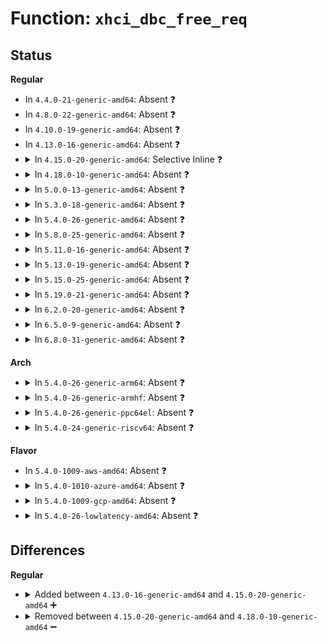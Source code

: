 # Function: <code>xhci_dbc_free_req</code>

## Status
<b>Regular</b>
<ul>
<li>
In <code>4.4.0-21-generic-amd64</code>: Absent ❓
</li>
<li>
In <code>4.8.0-22-generic-amd64</code>: Absent ❓
</li>
<li>
In <code>4.10.0-19-generic-amd64</code>: Absent ❓
</li>
<li>
In <code>4.13.0-16-generic-amd64</code>: Absent ❓
</li>
<li>
<details>
<summary>In <code>4.15.0-20-generic-amd64</code>: Selective Inline ❓</summary>

```c
void xhci_dbc_free_req(struct dbc_ep * dep, struct dbc_request * req)
```

```json
{
  "name": "xhci_dbc_free_req",
  "collision_type": "Unique Global",
  "inline_type": "Selective",
  "funcs": [
    {
      "addr": 18446744071586661397,
      "name": "xhci_dbc_free_req",
      "external": true,
      "loc": "drivers/usb/host/xhci-dbgtty.c:125",
      "file": "drivers/usb/host/xhci-dbgtty.c",
      "inline": "not declared, inlined",
      "caller_inline": [
        "drivers/usb/host/xhci-dbgtty.c:xhci_dbc_free_requests",
        "drivers/usb/host/xhci-dbgtty.c:xhci_dbc_alloc_requests"
      ],
      "caller_func": []
    }
  ],
  "symbols": [
    {
      "addr": 18446744071586663488,
      "name": "xhci_dbc_free_req",
      "section": ".text",
      "bind": "STB_GLOBAL",
      "size": 42
    }
  ]
}
```
</details>
</li>
<li>
<details>
<summary>In <code>4.18.0-10-generic-amd64</code>: Absent ❓</summary>

```json
{
  "name": "xhci_dbc_free_req",
  "collision_type": "Unique Static",
  "inline_type": "Full",
  "funcs": [
    {
      "addr": 18446744071586926128,
      "name": "xhci_dbc_free_req",
      "external": false,
      "loc": "drivers/usb/host/xhci-dbgtty.c:128",
      "file": "drivers/usb/host/xhci-dbgtty.c",
      "inline": "not declared, inlined",
      "caller_inline": [
        "drivers/usb/host/xhci-dbgtty.c:xhci_dbc_free_requests",
        "drivers/usb/host/xhci-dbgtty.c:xhci_dbc_alloc_requests"
      ],
      "caller_func": []
    }
  ],
  "symbols": []
}
```
</details>
</li>
<li>
<details>
<summary>In <code>5.0.0-13-generic-amd64</code>: Absent ❓</summary>

```json
{
  "name": "xhci_dbc_free_req",
  "collision_type": "Unique Static",
  "inline_type": "Full",
  "funcs": [
    {
      "addr": 18446744071587083136,
      "name": "xhci_dbc_free_req",
      "external": false,
      "loc": "drivers/usb/host/xhci-dbgtty.c:128",
      "file": "drivers/usb/host/xhci-dbgtty.c",
      "inline": "not declared, inlined",
      "caller_inline": [
        "drivers/usb/host/xhci-dbgtty.c:xhci_dbc_free_requests",
        "drivers/usb/host/xhci-dbgtty.c:xhci_dbc_alloc_requests"
      ],
      "caller_func": []
    }
  ],
  "symbols": []
}
```
</details>
</li>
<li>
<details>
<summary>In <code>5.3.0-18-generic-amd64</code>: Absent ❓</summary>

```json
{
  "name": "xhci_dbc_free_req",
  "collision_type": "Unique Static",
  "inline_type": "Full",
  "funcs": [
    {
      "addr": 18446744071587347856,
      "name": "xhci_dbc_free_req",
      "external": false,
      "loc": "drivers/usb/host/xhci-dbgtty.c:128",
      "file": "drivers/usb/host/xhci-dbgtty.c",
      "inline": "not declared, inlined",
      "caller_inline": [
        "drivers/usb/host/xhci-dbgtty.c:xhci_dbc_free_requests",
        "drivers/usb/host/xhci-dbgtty.c:xhci_dbc_alloc_requests"
      ],
      "caller_func": []
    }
  ],
  "symbols": []
}
```
</details>
</li>
<li>
<details>
<summary>In <code>5.4.0-26-generic-amd64</code>: Absent ❓</summary>

```json
{
  "name": "xhci_dbc_free_req",
  "collision_type": "Unique Static",
  "inline_type": "Full",
  "funcs": [
    {
      "addr": 18446744071587549520,
      "name": "xhci_dbc_free_req",
      "external": false,
      "loc": "drivers/usb/host/xhci-dbgtty.c:128",
      "file": "drivers/usb/host/xhci-dbgtty.c",
      "inline": "not declared, inlined",
      "caller_inline": [
        "drivers/usb/host/xhci-dbgtty.c:xhci_dbc_free_requests"
      ],
      "caller_func": []
    }
  ],
  "symbols": []
}
```
</details>
</li>
<li>
<details>
<summary>In <code>5.8.0-25-generic-amd64</code>: Absent ❓</summary>

```json
{
  "name": "xhci_dbc_free_req",
  "collision_type": "Unique Static",
  "inline_type": "Full",
  "funcs": [
    {
      "addr": 18446744071588414477,
      "name": "xhci_dbc_free_req",
      "external": false,
      "loc": "drivers/usb/host/xhci-dbgtty.c:128",
      "file": "drivers/usb/host/xhci-dbgtty.c",
      "inline": "not declared, inlined",
      "caller_inline": [
        "drivers/usb/host/xhci-dbgtty.c:xhci_dbc_tty_unregister_device",
        "drivers/usb/host/xhci-dbgtty.c:xhci_dbc_tty_unregister_device",
        "drivers/usb/host/xhci-dbgtty.c:xhci_dbc_tty_unregister_device"
      ],
      "caller_func": []
    }
  ],
  "symbols": []
}
```
</details>
</li>
<li>
<details>
<summary>In <code>5.11.0-16-generic-amd64</code>: Absent ❓</summary>

```json
{
  "name": "xhci_dbc_free_req",
  "collision_type": "Unique Static",
  "inline_type": "Full",
  "funcs": [
    {
      "addr": 18446744071588444123,
      "name": "xhci_dbc_free_req",
      "external": false,
      "loc": "drivers/usb/host/xhci-dbgtty.c:136",
      "file": "drivers/usb/host/xhci-dbgtty.c",
      "inline": "not declared, inlined",
      "caller_inline": [
        "drivers/usb/host/xhci-dbgtty.c:xhci_dbc_tty_unregister_device",
        "drivers/usb/host/xhci-dbgtty.c:xhci_dbc_tty_unregister_device",
        "drivers/usb/host/xhci-dbgtty.c:xhci_dbc_tty_unregister_device"
      ],
      "caller_func": []
    }
  ],
  "symbols": []
}
```
</details>
</li>
<li>
<details>
<summary>In <code>5.13.0-19-generic-amd64</code>: Absent ❓</summary>

```json
{
  "name": "xhci_dbc_free_req",
  "collision_type": "Unique Static",
  "inline_type": "Full",
  "funcs": [
    {
      "addr": 18446744071588326827,
      "name": "xhci_dbc_free_req",
      "external": false,
      "loc": "drivers/usb/host/xhci-dbgtty.c:136",
      "file": "drivers/usb/host/xhci-dbgtty.c",
      "inline": "not declared, inlined",
      "caller_inline": [
        "drivers/usb/host/xhci-dbgtty.c:xhci_dbc_tty_unregister_device",
        "drivers/usb/host/xhci-dbgtty.c:xhci_dbc_tty_unregister_device",
        "drivers/usb/host/xhci-dbgtty.c:xhci_dbc_tty_unregister_device"
      ],
      "caller_func": []
    }
  ],
  "symbols": []
}
```
</details>
</li>
<li>
<details>
<summary>In <code>5.15.0-25-generic-amd64</code>: Absent ❓</summary>

```json
{
  "name": "xhci_dbc_free_req",
  "collision_type": "Unique Static",
  "inline_type": "Full",
  "funcs": [
    {
      "addr": 18446744071588983911,
      "name": "xhci_dbc_free_req",
      "external": false,
      "loc": "drivers/usb/host/xhci-dbgtty.c:136",
      "file": "drivers/usb/host/xhci-dbgtty.c",
      "inline": "not declared, inlined",
      "caller_inline": [
        "drivers/usb/host/xhci-dbgtty.c:xhci_dbc_tty_unregister_device",
        "drivers/usb/host/xhci-dbgtty.c:xhci_dbc_tty_unregister_device",
        "drivers/usb/host/xhci-dbgtty.c:xhci_dbc_tty_unregister_device",
        "drivers/usb/host/xhci-dbgtty.c:xhci_dbc_tty_register_device",
        "drivers/usb/host/xhci-dbgtty.c:xhci_dbc_tty_register_device"
      ],
      "caller_func": []
    }
  ],
  "symbols": []
}
```
</details>
</li>
<li>
<details>
<summary>In <code>5.19.0-21-generic-amd64</code>: Absent ❓</summary>

```json
{
  "name": "xhci_dbc_free_req",
  "collision_type": "Unique Static",
  "inline_type": "Full",
  "funcs": [
    {
      "addr": 18446744071590418339,
      "name": "xhci_dbc_free_req",
      "external": false,
      "loc": "drivers/usb/host/xhci-dbgtty.c:136",
      "file": "drivers/usb/host/xhci-dbgtty.c",
      "inline": "not declared, inlined",
      "caller_inline": [
        "drivers/usb/host/xhci-dbgtty.c:xhci_dbc_tty_unregister_device",
        "drivers/usb/host/xhci-dbgtty.c:xhci_dbc_tty_unregister_device",
        "drivers/usb/host/xhci-dbgtty.c:xhci_dbc_tty_unregister_device",
        "drivers/usb/host/xhci-dbgtty.c:xhci_dbc_tty_register_device",
        "drivers/usb/host/xhci-dbgtty.c:xhci_dbc_tty_register_device"
      ],
      "caller_func": []
    }
  ],
  "symbols": []
}
```
</details>
</li>
<li>
<details>
<summary>In <code>6.2.0-20-generic-amd64</code>: Absent ❓</summary>

```json
{
  "name": "xhci_dbc_free_req",
  "collision_type": "Unique Static",
  "inline_type": "Full",
  "funcs": [
    {
      "addr": 18446744071592056179,
      "name": "xhci_dbc_free_req",
      "external": false,
      "loc": "drivers/usb/host/xhci-dbgtty.c:136",
      "file": "drivers/usb/host/xhci-dbgtty.c",
      "inline": "not declared, inlined",
      "caller_inline": [
        "drivers/usb/host/xhci-dbgtty.c:xhci_dbc_tty_unregister_device",
        "drivers/usb/host/xhci-dbgtty.c:xhci_dbc_tty_unregister_device",
        "drivers/usb/host/xhci-dbgtty.c:xhci_dbc_tty_unregister_device",
        "drivers/usb/host/xhci-dbgtty.c:xhci_dbc_tty_register_device",
        "drivers/usb/host/xhci-dbgtty.c:xhci_dbc_tty_register_device"
      ],
      "caller_func": []
    }
  ],
  "symbols": []
}
```
</details>
</li>
<li>
<details>
<summary>In <code>6.5.0-9-generic-amd64</code>: Absent ❓</summary>

```json
{
  "name": "xhci_dbc_free_req",
  "collision_type": "Unique Static",
  "inline_type": "Full",
  "funcs": [
    {
      "addr": 18446744071592479011,
      "name": "xhci_dbc_free_req",
      "external": false,
      "loc": "drivers/usb/host/xhci-dbgtty.c:136",
      "file": "drivers/usb/host/xhci-dbgtty.c",
      "inline": "not declared, inlined",
      "caller_inline": [
        "drivers/usb/host/xhci-dbgtty.c:xhci_dbc_tty_unregister_device",
        "drivers/usb/host/xhci-dbgtty.c:xhci_dbc_tty_unregister_device",
        "drivers/usb/host/xhci-dbgtty.c:xhci_dbc_tty_unregister_device",
        "drivers/usb/host/xhci-dbgtty.c:xhci_dbc_tty_register_device",
        "drivers/usb/host/xhci-dbgtty.c:xhci_dbc_tty_register_device"
      ],
      "caller_func": []
    }
  ],
  "symbols": []
}
```
</details>
</li>
<li>
<details>
<summary>In <code>6.8.0-31-generic-amd64</code>: Absent ❓</summary>

```json
{
  "name": "xhci_dbc_free_req",
  "collision_type": "Unique Static",
  "inline_type": "Full",
  "funcs": [
    {
      "addr": 18446744071593223203,
      "name": "xhci_dbc_free_req",
      "external": false,
      "loc": "drivers/usb/host/xhci-dbgtty.c:136",
      "file": "drivers/usb/host/xhci-dbgtty.c",
      "inline": "not declared, inlined",
      "caller_inline": [
        "drivers/usb/host/xhci-dbgtty.c:xhci_dbc_tty_unregister_device",
        "drivers/usb/host/xhci-dbgtty.c:xhci_dbc_tty_unregister_device",
        "drivers/usb/host/xhci-dbgtty.c:xhci_dbc_tty_unregister_device",
        "drivers/usb/host/xhci-dbgtty.c:xhci_dbc_tty_register_device",
        "drivers/usb/host/xhci-dbgtty.c:xhci_dbc_tty_register_device"
      ],
      "caller_func": []
    }
  ],
  "symbols": []
}
```
</details>
</li>
</ul>
<b>Arch</b>
<ul>
<li>
<details>
<summary>In <code>5.4.0-26-generic-arm64</code>: Absent ❓</summary>

```json
{
  "name": "xhci_dbc_free_req",
  "collision_type": "Unique Static",
  "inline_type": "Full",
  "funcs": [
    {
      "addr": 18446603336500691888,
      "name": "xhci_dbc_free_req",
      "external": false,
      "loc": "drivers/usb/host/xhci-dbgtty.c:128",
      "file": "drivers/usb/host/xhci-dbgtty.c",
      "inline": "not declared, inlined",
      "caller_inline": [
        "drivers/usb/host/xhci-dbgtty.c:xhci_dbc_free_requests"
      ],
      "caller_func": []
    }
  ],
  "symbols": []
}
```
</details>
</li>
<li>
<details>
<summary>In <code>5.4.0-26-generic-armhf</code>: Absent ❓</summary>

```json
{
  "name": "xhci_dbc_free_req",
  "collision_type": "Unique Static",
  "inline_type": "Full",
  "funcs": [
    {
      "addr": 3233150464,
      "name": "xhci_dbc_free_req",
      "external": false,
      "loc": "drivers/usb/host/xhci-dbgtty.c:128",
      "file": "drivers/usb/host/xhci-dbgtty.c",
      "inline": "not declared, inlined",
      "caller_inline": [
        "drivers/usb/host/xhci-dbgtty.c:xhci_dbc_free_requests"
      ],
      "caller_func": []
    }
  ],
  "symbols": []
}
```
</details>
</li>
<li>
<details>
<summary>In <code>5.4.0-26-generic-ppc64el</code>: Absent ❓</summary>

```json
{
  "name": "xhci_dbc_free_req",
  "collision_type": "Unique Static",
  "inline_type": "Full",
  "funcs": [
    {
      "addr": 13835058055294127008,
      "name": "xhci_dbc_free_req",
      "external": false,
      "loc": "drivers/usb/host/xhci-dbgtty.c:128",
      "file": "drivers/usb/host/xhci-dbgtty.c",
      "inline": "not declared, inlined",
      "caller_inline": [
        "drivers/usb/host/xhci-dbgtty.c:xhci_dbc_free_requests"
      ],
      "caller_func": []
    }
  ],
  "symbols": []
}
```
</details>
</li>
<li>
<details>
<summary>In <code>5.4.0-24-generic-riscv64</code>: Absent ❓</summary>

```json
{
  "name": "xhci_dbc_free_req",
  "collision_type": "Unique Static",
  "inline_type": "Full",
  "funcs": [
    {
      "addr": 18446743936277549978,
      "name": "xhci_dbc_free_req",
      "external": false,
      "loc": "drivers/usb/host/xhci-dbgtty.c:128",
      "file": "drivers/usb/host/xhci-dbgtty.c",
      "inline": "not declared, inlined",
      "caller_inline": [
        "drivers/usb/host/xhci-dbgtty.c:xhci_dbc_free_requests"
      ],
      "caller_func": []
    }
  ],
  "symbols": []
}
```
</details>
</li>
</ul>
<b>Flavor</b>
<ul>
<li>
In <code>5.4.0-1009-aws-amd64</code>: Absent ❓
</li>
<li>
<details>
<summary>In <code>5.4.0-1010-azure-amd64</code>: Absent ❓</summary>

```json
{
  "name": "xhci_dbc_free_req",
  "collision_type": "Unique Static",
  "inline_type": "Full",
  "funcs": [
    {
      "addr": 18446744071587014304,
      "name": "xhci_dbc_free_req",
      "external": false,
      "loc": "drivers/usb/host/xhci-dbgtty.c:128",
      "file": "drivers/usb/host/xhci-dbgtty.c",
      "inline": "not declared, inlined",
      "caller_inline": [
        "drivers/usb/host/xhci-dbgtty.c:xhci_dbc_free_requests"
      ],
      "caller_func": []
    }
  ],
  "symbols": []
}
```
</details>
</li>
<li>
<details>
<summary>In <code>5.4.0-1009-gcp-amd64</code>: Absent ❓</summary>

```json
{
  "name": "xhci_dbc_free_req",
  "collision_type": "Unique Static",
  "inline_type": "Full",
  "funcs": [
    {
      "addr": 18446744071587504080,
      "name": "xhci_dbc_free_req",
      "external": false,
      "loc": "drivers/usb/host/xhci-dbgtty.c:128",
      "file": "drivers/usb/host/xhci-dbgtty.c",
      "inline": "not declared, inlined",
      "caller_inline": [
        "drivers/usb/host/xhci-dbgtty.c:xhci_dbc_free_requests"
      ],
      "caller_func": []
    }
  ],
  "symbols": []
}
```
</details>
</li>
<li>
<details>
<summary>In <code>5.4.0-26-lowlatency-amd64</code>: Absent ❓</summary>

```json
{
  "name": "xhci_dbc_free_req",
  "collision_type": "Unique Static",
  "inline_type": "Full",
  "funcs": [
    {
      "addr": 18446744071587612752,
      "name": "xhci_dbc_free_req",
      "external": false,
      "loc": "drivers/usb/host/xhci-dbgtty.c:128",
      "file": "drivers/usb/host/xhci-dbgtty.c",
      "inline": "not declared, inlined",
      "caller_inline": [
        "drivers/usb/host/xhci-dbgtty.c:xhci_dbc_free_requests"
      ],
      "caller_func": []
    }
  ],
  "symbols": []
}
```
</details>
</li>
</ul>

## Differences
<b>Regular</b>
<ul>
<li>
<details>
<summary>Added between <code>4.13.0-16-generic-amd64</code> and <code>4.15.0-20-generic-amd64</code> ➕</summary>

```c
void xhci_dbc_free_req(struct dbc_ep * dep, struct dbc_request * req)
```
</details>
</li>
<li>
<details>
<summary>Removed between <code>4.15.0-20-generic-amd64</code> and <code>4.18.0-10-generic-amd64</code> ➖</summary>

```c
void xhci_dbc_free_req(struct dbc_ep * dep, struct dbc_request * req)
```
</details>
</li>
</ul>
